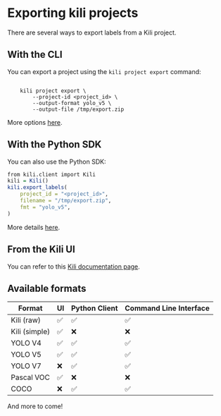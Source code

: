 # Exporting kili projects

There are several ways to export labels from a Kili project.

## With the CLI
You can export a project using the `kili project export` command:
```

    kili project export \
        --project-id <project_id> \
        --output-format yolo_v5 \
        --output-file /tmp/export.zip
```
More options [here](https://python-sdk-docs.kili-technology.com/latest/cli/reference/#export).

## With the Python SDK
You can also use the Python SDK:
```q
from kili.client import Kili
kili = Kili()
kili.export_labels(
    project_id = "<project_id>",
    filename = "/tmp/export.zip",
    fmt = "yolo_v5",
)
```
More details [here](https://python-sdk-docs.kili-technology.com/latest/sdk/label/#kili.queries.label.__init__.QueriesLabel.export_labels).

## From the Kili UI
You can refer to this [Kili documentation page](https://docs.kili-technology.com/docs/exporting-project-data).

## Available formats

| Format        | UI  | Python Client | Command Line Interface |
| ------------- | --- | ------------- | ---------------------- |
| Kili (raw)    | ✅   | ✅             | ✅                      |
| Kili (simple) | ✅   | ❌             | ❌                      |
| YOLO V4       | ✅   | ✅             | ✅                      |
| YOLO V5       | ✅   | ✅             | ✅                      |
| YOLO V7       | ❌   | ✅             | ✅                      |
| Pascal VOC    | ✅   | ❌             | ❌                      |
| COCO          | ❌   | ✅             | ✅                      |


And more to come!
